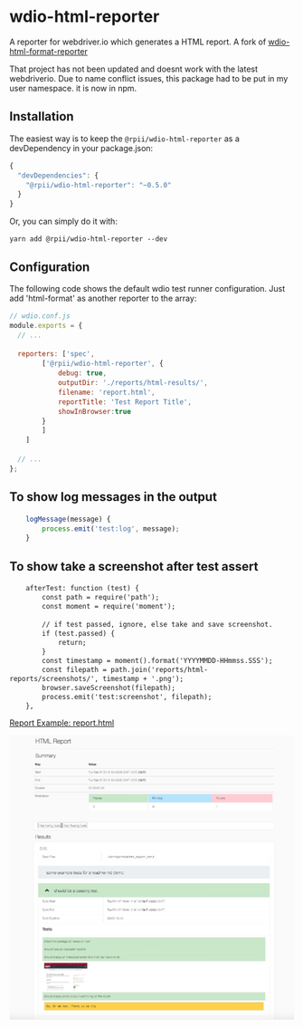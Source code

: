 # wdio-html-reporter
A reporter for webdriver.io which generates a HTML report.
A fork of [wdio-html-format-reporter](https://www.npmjs.com/package/wdio-html-format-reporter)

That project has not been updated and doesnt work with the latest webdriverio.
Due to name conflict issues,  this package had to be put in my user namespace. it is now in npm.

## Installation

The easiest way is to keep the `@rpii/wdio-html-reporter` as a devDependency in your package.json:

```javascript
{
  "devDependencies": {
    "@rpii/wdio-html-reporter": "~0.5.0"
  }
}
```

Or, you can simply do it with:

```
yarn add @rpii/wdio-html-reporter --dev
```


## Configuration
The following code shows the default wdio test runner configuration. Just add 'html-format' as another reporter to the array:

```javascript
// wdio.conf.js
module.exports = {
  // ...
  
  reporters: ['spec',
        ['@rpii/wdio-html-reporter', {
            debug: true,
            outputDir: './reports/html-results/',
            filename: 'report.html',
            reportTitle: 'Test Report Title',
            showInBrowser:true
        }
        ]
    ]
    
  // ...    
};
```

## To show log messages in the output
```javascript
    logMessage(message) {
        process.emit('test:log', message);
    }
```
## To show take a screenshot after test assert  
```  
    afterTest: function (test) {
        const path = require('path');
        const moment = require('moment');

        // if test passed, ignore, else take and save screenshot.
        if (test.passed) {
            return;
        }
        const timestamp = moment().format('YYYYMMDD-HHmmss.SSS');
        const filepath = path.join('reports/html-reports/screenshots/', timestamp + '.png');
        browser.saveScreenshot(filepath);
        process.emit('test:screenshot', filepath);
    },
```

[Report Example: report.html](https://cdn.rawgit.com/aruiz-caritsqa/wdio-html-format-reporter/master/wdio-report.html)

![Report Screenshot](wdio-report.jpg)



